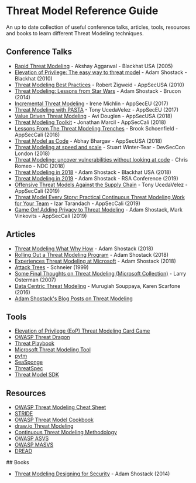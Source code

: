 # Threat Model Reference Guide

An up to date collection of useful conference talks, articles, tools, resources and books to learn different Threat Modeling techniques.

## Conference Talks

- [Rapid Threat Modeling](https://www.youtube.com/watch?v=4zxM1KhLXvI) - Akshay Aggarwal - Blackhat USA (2005)
- [Elevation of Privilege: The easy way to threat model](https://www.youtube.com/watch?v=vEqu5fk9rlE) - Adam Shostack - Blackhat (2010)
- [Threat Modeling Best Practices](https://www.youtube.com/watch?v=58Qga-ergBQ) - Robert Zigweid - AppSecUSA (2010)
- [Threat Modeling: Lessons from Star Wars](https://www.youtube.com/watch?v=-2zvfevLnp4) - Adam Shostack - Brucon (2014)
- [Incremental Threat Modeling](https://www.youtube.com/watch?v=WePVoeYrhpg) -  Irene Michlin - AppSecEU (2017)
- [Threat Modeling with PASTA](https://www.youtube.com/watch?v=hHIgW8ZUi4A) - Tony UcedaVelez - AppSecEU (2017)
- [Value Driven Threat Modeling](https://www.youtube.com/watch?v=3Fl_7FrM_gI) - Avi Douglen - AppSecUSA (2018)
- [Threat Modeling Toolkit](https://www.youtube.com/watch?v=KGy_KCRUGd4) - Jonathan Marcil - AppSecCali (2018)
- [Lessons From The Threat Modeling Trenches](https://www.youtube.com/watch?v=DEVt1Adybvs) - Brook Schoenfield - AppSecCali (2018)
- [Threat Model as Code](https://www.youtube.com/watch?v=fT2-JuvK428) - Abhay Bhargav - AppSecUSA (2018)
- [Threat Modeling at speed and scale](https://www.youtube.com/watch?v=5jyL-CHib54) - Stuart Winter-Tear - DevSecCon London (2018)
- [Threat Modeling: uncover vulnerabilities without looking at code](https://www.youtube.com/watch?v=Fmp9UFjPiJs) - Chris Romeo - NDC (2018)
- [Threat Modeling in 2018](https://www.youtube.com/watch?v=DMFF8zQqEVQ) - Adam Shostack - Blackhat USA (2018)
- [Threat Modeling in 2019](https://www.youtube.com/watch?v=ZoxHIpzaZ6U) - Adam Shostack - RSA Conference (2019)
- [Offensive Threat Models Against the Supply Chain](https://www.youtube.com/watch?v=J6o7YTnAqYg) - Tony UcedaVelez - AppSecCali (2019)
- [Threat Model Every Story: Practical Continuous Threat Modeling Work for Your Team](https://www.youtube.com/watch?v=VbW-X0j35gw) - Izar Tarandach - AppSecCali (2019)
- [Game On! Adding Privacy to Threat Modeling](https://www.youtube.com/watch?v=uzOdpuAhr28) - Adam Shostack, Mark Vinkovits - AppSecCali (2019)

## Articles

* [Threat Modeling What Why How](https://misti.com/infosec-insider/threat-modeling-what-why-and-how) - Adam Shostack (2018)
* [Rolling Out a Threat Modeling Program](https://misti.com/infosec-insider/rolling-out-a-threat-modeling-program) - Adam Shostack (2018)
* [Experiences Threat Modeling at Microsoft](https://adam.shostack.org/modsec08/Shostack-ModSec08-Experiences-Threat-Modeling-At-Microsoft.pdf) - Adam Shostack (2018)
* [Attack Trees](https://www.schneier.com/academic/archives/1999/12/attack_trees.html) - Schneier (1999)
* [Some Final Thoughts on Threat Modeling (Microsoft Collection)](https://blogs.msdn.microsoft.com/larryosterman/2007/10/01/some-final-thoughts-on-threat-modeling/) - Larry Osterman (2007)
* [Data Centric Threat Modeling](https://csrc.nist.gov/CSRC/media/Publications/sp/800-154/draft/documents/sp800_154_draft.pdf) - Murugiah Souppaya, Karen Scarfone (2016)
* [Adam Shostack's Blog Posts on Threat Modeling](https://adam.shostack.org/blog/category/threat-modeling/)

## Tools

* [Elevation of Privilege (EoP) Threat Modeling Card Game](http://www.microsoft.com/en-us/download/details.aspx?id=20303)
* [OWASP Threat Dragon](https://threatdragon.org/login)
* [Threat Playbook](https://we45.gitbook.io/threatplaybook/)
* [Microsoft Threat Modeling Tool](https://www.microsoft.com/en-us/securityengineering/sdl/threatmodeling)
* [pytm](https://github.com/izar/pytm)
* [SeaSponge](https://github.com/mozilla/seasponge)
* [ThreatSpec](https://threatspec.org/)
* [Threat Model SDK](https://github.com/stevespringett/threatmodel-sdk)

## Resources

* [OWASP Threat Modeling Cheat Sheet](https://github.com/OWASP/CheatSheetSeries/blob/master/cheatsheets/Threat_Modeling_Cheat_Sheet.md)
* [STRIDE](https://docs.microsoft.com/en-us/previous-versions/commerce-server/ee823878(v=cs.20))
* [OWASP Threat Model Cookbook](https://github.com/OWASP/threat-model-cookbook)
* [draw.io Threat Modeling](https://github.com/michenriksen/drawio-threatmodeling)
* [Continuous Threat Modeling Methodology](https://github.com/Autodesk/continuous-threat-modeling)
* [OWASP ASVS](https://github.com/OWASP/ASVS)
* [OWASP MASVS](https://github.com/OWASP/owasp-masvs)
* [DREAD](https://wiki.openstack.org/wiki/Security/OSSA-Metrics#DREAD)

## Books

* [Threat Modeling Designing for Security](https://www.amazon.com/Threat-Modeling-Designing-Adam-Shostack/dp/1118809998) - Adam Shostack (2014)
